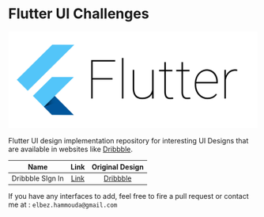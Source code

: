 # Flutter UI Challenges

![Flutter logo](img/Flutter.jpg)

Flutter UI design implementation repository for interesting UI Designs that
are available in websites like [Dribbble](https://dribbble.com).

| Name          | Link          | Original Design  |
|:-------------:|:-------------:|:----------------:|
| Dribbble SIgn In | [Link](https://github.com/Timodz/Flutter-Ui-Challenges/tree/master/dribbble_signin) | [Dribbble](https://dribbble.com/shots/5303322-Dribbble-login-screen-redesign)            |



If you have any interfaces to add, feel free to fire a pull request or contact me at : `elbez.hammouda@gmail.com`
